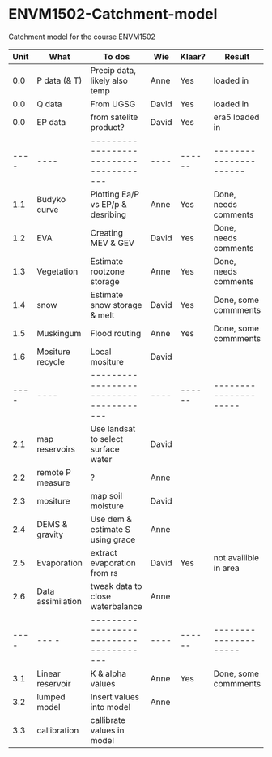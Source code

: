 # ENVM1502-Catchment-model
Catchment model for the course ENVM1502


| Unit        | What                | To dos                                 | Wie   | Klaar? |  Result               |
| ----        | ----                |--------------------------------------- | ----  | ------ | --------------------- |
| 0.0         | P data (& T)        | Precip data, likely also temp          | Anne  | Yes    | loaded in             |  
| 0.0         | Q data              | From UGSG                              | David | Yes    | loaded in             |  
| 0.0         | EP data             | from satelite product?                 | David | Yes    | era5 loaded in        | 
| ----        | ----                |--------------------------------------- | ----  | ------ |---------------------- |
| 1.1         | Budyko curve        | Plotting Ea/P vs EP/p &  desribing     | Anne  | Yes    | Done, needs comments  |  
| 1.2         | EVA                 | Creating MEV & GEV                     | David | Yes    | Done, needs comments  |
| 1.3         | Vegetation          | Estimate rootzone storage              | Anne  | Yes    | Done, needs comments  |
| 1.4         | snow                | Estimate snow storage & melt           | David | Yes    | Done, some commments  |  
| 1.5         | Muskingum           | Flood routing                          | Anne  | Yes    | Done, some commments  |
| 1.6         | Mositure recycle    | Local mositure                         | David |        |                       |
| ----        | ----                |--------------------------------------- | ----  | ------ | --------------------- |
| 2.1         | map reservoirs      | Use landsat to select surface water    | David |        |                       |
| 2.2         | remote P measure    | ?                                      | Anne  |        |                       |
| 2.3         | mositure            | map soil moisture                      | David |        |                       |
| 2.4         | DEMS & gravity      | Use dem & estimate S using grace       | Anne  |        |                       |
| 2.5         | Evaporation         | extract evaporation from rs            | David | Yes    | not availible in area |
| 2.6         | Data assimilation   | tweak data to close waterbalance       | Anne  |        |                       |
| ----        | ---               - |--------------------------------------- | ----  | ------ | --------------------- |
| 3.1         | Linear reservoir    | K & alpha values                       | Anne  | Yes    | Done, some commments  |
| 3.2         | lumped model        | Insert values into model               | Anne  |        |                       |
| 3.3         | callibration        | callibrate values in model             |       |        |                       |